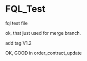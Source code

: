 # FQL_Test
fql test file

ok, that just used for merge branch.

add tag V1.2

OK, GOOD in order_contract_update

